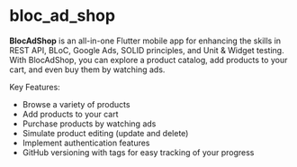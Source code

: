 # bloc_ad_shop

**BlocAdShop** is an all-in-one Flutter mobile app for enhancing the skills in REST API, BLoC, Google Ads, SOLID principles, and Unit & Widget testing. With BlocAdShop, you can explore a product catalog, add products to your cart, and even buy them by watching ads.

Key Features:

* Browse a variety of products
* Add products to your cart
* Purchase products by watching ads
* Simulate product editing (update and delete)
* Implement authentication features
* GitHub versioning with tags for easy tracking of your progress
